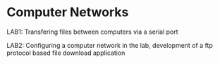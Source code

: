 # Computer Networks

LAB1: Transfering files between computers via a serial port

LAB2: Configuring a computer network in the lab, development of a ftp protocol based file download application 
